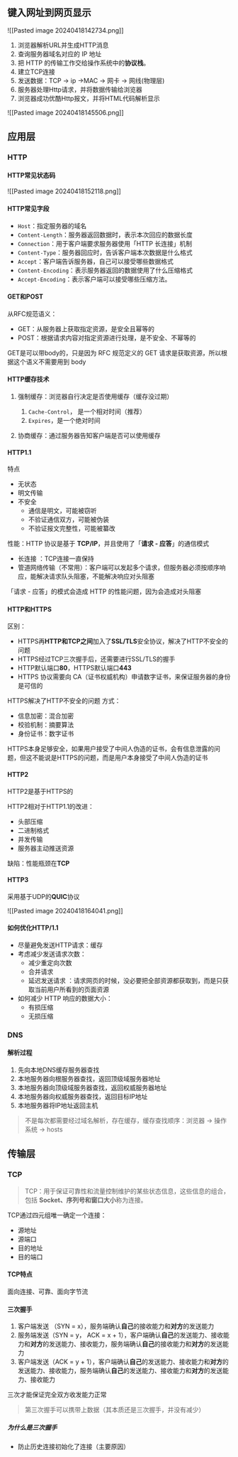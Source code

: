 ## 键入网址到网页显示

![[Pasted image 20240418142734.png]]

1. 浏览器解析URL并生成HTTP消息
2. 查询服务器域名对应的 IP 地址
3. 把 HTTP 的传输工作交给操作系统中的**协议栈**。
4. 建立TCP连接
5. 发送数据：TCP -> ip ->MAC ->  网卡 -> 网线(物理层)
6. 服务器处理Http请求，并将数据传输给浏览器
7. 浏览器成功优酷Http报文，并将HTML代码解析显示


![[Pasted image 20240418145506.png]]


## 应用层
### HTTP

#### HTTP常见状态码

![[Pasted image 20240418152118.png]]

#### HTTP常见字段

- `Host`：指定服务器的域名
- `Content-Length`：服务器返回数据时，表示本次回应的数据长度
- `Connection`：用于客户端要求服务器使用「HTTP 长连接」机制
- `Content-Type`：服务器回应时，告诉客户端本次数据是什么格式
- `Accept`：客户端告诉服务器，自己可以接受哪些数据格式
- `Content-Encoding`：表示服务器返回的数据使用了什么压缩格式
- `Accept-Encoding`：表示客户端可以接受哪些压缩方法。

#### GET和POST

从RFC规范语义：
- GET：从服务器上获取指定资源，是安全且幂等的
- POST：根据请求内容对指定资源进行处理，是不安全、不幂等的 

GET是可以带body的，只是因为 RFC 规范定义的 GET 请求是获取资源，所以根据这个语义不需要用到 body

#### HTTP缓存技术

1. 强制缓存：浏览器自行决定是否使用缓存（缓存没过期）
	1. `Cache-Control`， 是一个相对时间（推荐）
	2. `Expires`，是一个绝对时间

3. 协商缓存：通过服务器告知客户端是否可以使用缓存

#### HTTP1.1

特点
- 无状态
- 明文传输
- 不安全
	- 通信是明文，可能被窃听
	- 不验证通信双方，可能被伪装
	- 不验证报文完整性，可能被纂改

性能：HTTP 协议是基于 **TCP/IP**，并且使用了「**请求 - 应答**」的通信模式
- 长连接 ：TCP连接一直保持
- 管道网络传输（不常用）：客户端可以发起多个请求，但服务器必须按顺序响应，能解决请求队头阻塞，不能解决响应对头阻塞

「请求 - 应答」的模式会造成 HTTP 的性能问题，因为会造成对头阻塞

#### HTTP和HTTPS 

区别：
- HTTPS再**HTTP和TCP之间**加入了**SSL/TLS**安全协议，解决了HTTP不安全的问题
- HTTPS经过TCP三次握手后，还需要进行SSL/TLS的握手
- HTTP默认端口**80**，HTTPS默认端口**443**
- HTTPS 协议需要向 CA（证书权威机构）申请数字证书，来保证服务器的身份是可信的

HTTPS解决了HTTP不安全的问题
方式：
- 信息加密：混合加密 
- 校验机制：摘要算法
- 身份证书：数字证书

HTTPS本身足够安全，如果用户接受了中间人伪造的证书，会有信息泄露的问题，但这不能说是HTTPS的问题，而是用户本身接受了中间人伪造的证书

#### HTTP2

HTTP2是基于HTTPS的

HTTP2相对于HTTP1.1的改进：
- 头部压缩
- 二进制格式
- 并发传输
- 服务器主动推送资源

缺陷：性能瓶颈在**TCP**

#### HTTP3

采用基于UDP的**QUIC**协议




![[Pasted image 20240418164041.png]]

#### 如何优化HTTP/1.1

- 尽量避免发送HTTP请求：缓存
- 考虑减少发送请求次数：
	- 减少重定向次数
	- 合并请求
	- 延迟发送请求 ：请求网页的时候，没必要把全部资源都获取到，而是只获取当前用户所看到的页面资源
- 如何减少 HTTP 响应的数据大小：
	- 有损压缩
	- 无损压缩

### DNS

#### 解析过程

1. 先向本地DNS缓存服务器查找
2. 本地服务器向根服务器查找，返回顶级域服务器地址
3. 本地服务器向顶级域服务器查找，返回权威服务器地址
4. 本地服务器向权威服务器查找，返回目标IP地址
5. 本地服务器将IP地址返回主机
> 不是每次都需要经过域名解析，存在缓存，缓存查找顺序：浏览器 -> 操作系统 -> hosts

## 传输层

### TCP 

> TCP：用于保证可靠性和流量控制维护的某些状态信息，这些信息的组合，包括 **Socket、序列号和窗口大小**称为连接。

TCP通过四元组唯一确定一个连接：
- 源地址
- 源端口
- 目的地址
- 目的端口

#### TCP特点

面向连接、可靠、面向字节流

#### 三次握手

1. 客户端发送 （SYN = x），服务端确认**自己**的接收能力和**对方**的发送能力
2. 服务端发送（SYN = y， ACK = x + 1），客户端确认**自己**的发送能力、接收能力和**对方**的发送能力、接收能力，服务端确认**自己**的接收能力和**对方**的发送能力
3. 客户端发送（ACK = y + 1），客户端确认**自己**的发送能力、接收能力和**对方**的发送能力、接收能力，服务端确认**自己**的发送能力、接收能力和**对方**的发送能力、接收能力

三次才能保证完全双方收发能力正常

> 第三次握手可以携带上数据（其本质还是三次握手，并没有减少）

##### 为什么是三次握手

- 防止历史连接初始化了连接（主要原因）